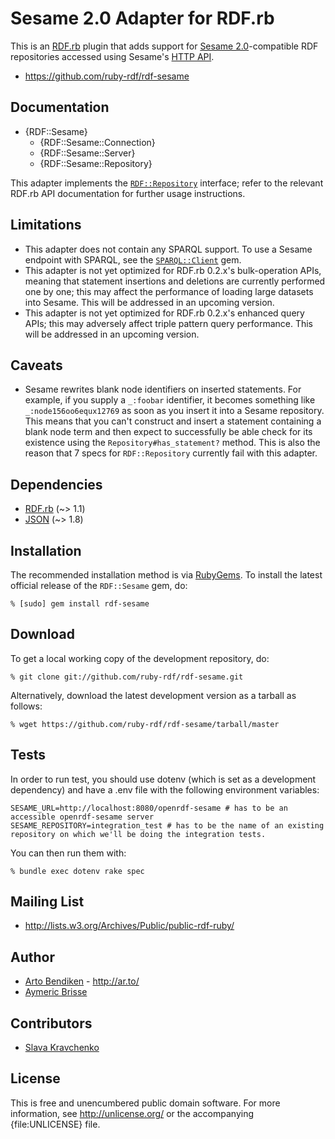 Sesame 2.0 Adapter for RDF.rb
=============================

This is an [RDF.rb][] plugin that adds support for [Sesame 2.0][]-compatible
RDF repositories accessed using Sesame's [HTTP API][Sesame API].

* <https://github.com/ruby-rdf/rdf-sesame>

Documentation
-------------

* {RDF::Sesame}
  * {RDF::Sesame::Connection}
  * {RDF::Sesame::Server}
  * {RDF::Sesame::Repository}

This adapter implements the [`RDF::Repository`][RDF::Repository] interface;
refer to the relevant RDF.rb API documentation for further usage instructions.

Limitations
-----------

* This adapter does not contain any SPARQL support. To use a Sesame endpoint
  with SPARQL, see the [`SPARQL::Client`](http://sparql.rubyforge.org/client/)
  gem.
* This adapter is not yet optimized for RDF.rb 0.2.x's bulk-operation APIs,
  meaning that statement insertions and deletions are currently performed
  one by one; this may affect the performance of loading large datasets into
  Sesame. This will be addressed in an upcoming version.
* This adapter is not yet optimized for RDF.rb 0.2.x's enhanced query APIs;
  this may adversely affect triple pattern query performance. This
  will be addressed in an upcoming version.

Caveats
-------

* Sesame rewrites blank node identifiers on inserted statements. For
  example, if you supply a `_:foobar` identifier, it becomes something like
  `_:node156oo6equx12769` as soon as you insert it into a Sesame repository.
  This means that you can't construct and insert a statement containing a
  blank node term and then expect to successfully be able check for its
  existence using the `Repository#has_statement?` method. This is also the
  reason that 7 specs for `RDF::Repository` currently fail with this
  adapter.

Dependencies
------------

* [RDF.rb](http://rubygems.org/gems/rdf) (~> 1.1)
* [JSON](http://rubygems.org/gems/json_pure) (~> 1.8)

Installation
------------

The recommended installation method is via [RubyGems](http://rubygems.org/).
To install the latest official release of the `RDF::Sesame` gem, do:

    % [sudo] gem install rdf-sesame

Download
--------

To get a local working copy of the development repository, do:

    % git clone git://github.com/ruby-rdf/rdf-sesame.git

Alternatively, download the latest development version as a tarball as
follows:

    % wget https://github.com/ruby-rdf/rdf-sesame/tarball/master

Tests
-----

In order to run test, you should use dotenv (which is set as a development dependency) and have a .env file with the following environment variables:
```
SESAME_URL=http://localhost:8080/openrdf-sesame # has to be an accessible openrdf-sesame server
SESAME_REPOSITORY=integration_test # has to be the name of an existing repository on which we'll be doing the integration tests.
```

You can then run them with:

    % bundle exec dotenv rake spec

Mailing List
------------

* <http://lists.w3.org/Archives/Public/public-rdf-ruby/>

Author
------

* [Arto Bendiken](http://github.com/bendiken) - <http://ar.to/>
* [Aymeric Brisse](http://github.com/abrisse)

Contributors
------------

* [Slava Kravchenko](http://github.com/cordawyn)

License
-------

This is free and unencumbered public domain software. For more information,
see <http://unlicense.org/> or the accompanying {file:UNLICENSE} file.

[RDF.rb]:          http://rdf.rubyforge.org/
[RDF::Repository]: http://rdf.rubyforge.org/RDF/Repository.html
[Sesame 2.0]:      https://rdf4j.org/
[Sesame API]:      http://archive.rdf4j.org/system/ch08.html

